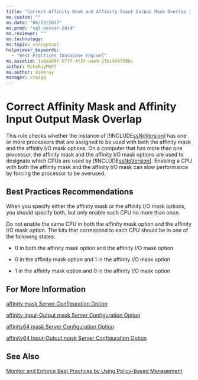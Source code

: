 ```yaml
---
title: "Correct Affinity Mask and Affinity Input Output Mask Overlap | Microsoft Docs"
ms.custom: ""
ms.date: "06/13/2017"
ms.prod: "sql-server-2014"
ms.reviewer: ""
ms.technology:
ms.topic: conceptual
helpviewer_keywords: 
  - "Best Practices [Database Engine]"
ms.assetid: 1a0da6df-57ff-4f3f-aae9-2fbc4897508c
author: MikeRayMSFT
ms.author: mikeray
manager: craigg
---
```

# Correct Affinity Mask and Affinity Input Output Mask Overlap
  This rule checks whether the instance of [!INCLUDE[ssNoVersion](../../includes/ssnoversion-md.md)] has one or more processors that are assigned to be used with both the affinity mask and the affinity I/O mask options. On a computer that has more than one processor, the affinity mask and the affinity I/O mask options are used to designate which CPUs are used by [!INCLUDE[ssNoVersion](../../includes/ssnoversion-md.md)]. Enabling a CPU with both the affinity mask and the affinity I/O mask can slow performance by forcing the processor to be overused.  
  
## Best Practices Recommendations  
 When you specify either the affinity mask or the affinity I/O mask options, you should specify both, but only enable each CPU no more than once.  
  
 Do not enable the same CPU in both the affinity mask option and the affinity I/O mask option. The bits that correspond to each CPU should be in one of the following states:  
  
-   0 in both the affinity mask option and the affinity I/O mask option  
  
-   0 in the affinity mask option and 1 in the affinity I/O mask option  
  
-   1 in the affinity mask option and 0 in the affinity I/O mask option  
  
## For More Information  
 [affinity mask Server Configuration Option](../../database-engine/configure-windows/affinity-mask-server-configuration-option.md)  
  
 [affinity Input-Output mask Server Configuration Option](../../database-engine/configure-windows/affinity-input-output-mask-server-configuration-option.md)  
  
 [affinity64 mask Server Configuration Option](../../database-engine/configure-windows/affinity64-mask-server-configuration-option.md)  
  
 [affinity64 Input-Output mask Server Configuration Option](../../database-engine/configure-windows/affinity64-input-output-mask-server-configuration-option.md)  
  
## See Also  
 [Monitor and Enforce Best Practices by Using Policy-Based Management](monitor-and-enforce-best-practices-by-using-policy-based-management.md)  
  
  
